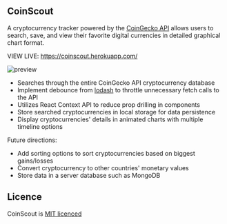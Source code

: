 ## CoinScout

A cryptocurrency tracker powered by the [CoinGecko API](https://www.coingecko.com/api/documentations/v3) allows users to search, save, and view their favorite digital currencies in detailed graphical chart format.

VIEW LIVE: https://coinscout.herokuapp.com/

![preview](https://i.imgur.com/mBGAiic.gif)

- Searches through the entire CoinGecko API cryptocurrency database
- Implement debounce from [lodash](https://lodash.com/docs/4.17.15#debounce) to throttle unnecessary fetch calls to the API
- Utilizes React Context API to reduce prop drilling in components
- Store searched cryptocurrencies in local storage for data persistence
- Display cryptocurrencies' details in animated charts with multiple timeline options

Future directions:

- Add sorting options to sort cryptocurrencies based on biggest gains/losses
- Convert cryptocurrency to other countries' monetary values
- Store data in a server database such as MongoDB

## Licence

CoinScout is [MIT licenced](license.txt)
